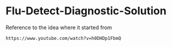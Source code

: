 # Flu-Detect-Diagnostic-Solution

Reference to the idea where it started from

```
https://www.youtube.com/watch?v=h0DHDp1FbmQ
```
